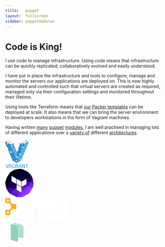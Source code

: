 ```yaml
---
title:   puppet
layout:  fullscreen
sidebar: puppetmodules
---
```

# Code is King!

I use code to manage infrastructure. Using code means that infrastructure can be quickly replicated, collaboratively evolved and easily understood.

I have put in place the infrastructure and tools to configure, manage and monitor the servers our applications are deployed on. This is now highly automated and controlled such that virtual servers are created as required, managed only via their configuration settings and monitored throughout their lifetime.

Using tools like Terraform means that [our Packer templates][1] can be deployed at scale. It also means that we can bring the server environment to developers workstations in the form of Vagrant machines.

Having written [many][2] [puppet][3] [modules][4], I am well practised in managing lots of different applications over a [variety of][5] different [architectures][6].

[1]: [https://github.com/NERC-CEH/ubuntu.git]        "ubuntu"
[2]: [https://github.com/NERC-CEH/puppet-tomcat.git] "puppet-tomcat"
[3]: [https://github.com/NERC-CEH/puppet-nagios.git] "puppet-nagios"
[4]: [https://github.com/NERC-CEH/puppet-fstab.git]  "puppet-fstab"
[5]: [https://github.com/NERC-CEH/ubuntu.git]        "Ubuntu Packer"
[6]: [https://github.com/NERC-CEH/ubuntu.git]        "Mac OSX Packer"

<div class="cards" markdown="0">
  <div class="card vagrant"><img src="/images/logos/vagrant.png" height="90"/></div>
  <div class="card terraform"><img src="/images/logos/terraform.png" height="90"/></div>
  <div class="card puppet"><img src="/images/logos/puppet.png" height="70"/></div>
  <div class="card packer"><img src="/images/logos/packer.png" height="70"/></div>
</div>